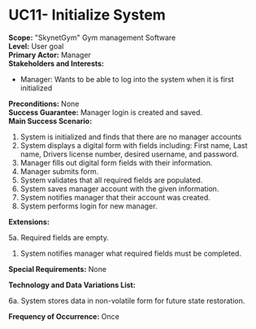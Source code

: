 UC11- Initialize System
=======================

**Scope:** "SkynetGym" Gym management Software  
**Level:** User goal  
**Primary Actor:** Manager  
**Stakeholders and Interests:**  

- Manager: Wants to be able to log into the system when it is first initialized

**Preconditions:** None  
**Success Guarantee:** Manager login is created and saved.  
**Main Success Scenario:**

1. System is initialized and finds that there are no manager accounts
2. System displays a digital form with fields including: First name, Last name, Drivers license number, desired username, and password.
3. Manager fills out digital form fields with their information.
4. Manager submits form.
5. System validates that all required fields are populated.
6. System saves manager account with the given information.
7. System notifies manager that their account was created.
8. System performs login for new manager.

**Extensions:**

5a. Required fields are empty.

1. System notifies manager what required fields must be completed.

**Special Requirements:** None

**Technology and Data Variations List:**

6a. System stores data in non-volatile form for future state restoration.

**Frequency of Occurrence:** Once
